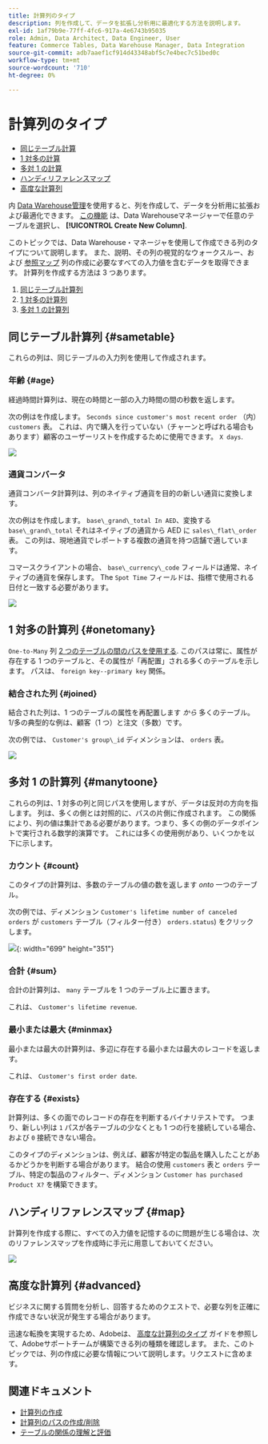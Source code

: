```yaml
---
title: 計算列のタイプ
description: 列を作成して、データを拡張し分析用に最適化する方法を説明します。
exl-id: 1af79b9e-77ff-4fc6-917a-4e6743b95035
role: Admin, Data Architect, Data Engineer, User
feature: Commerce Tables, Data Warehouse Manager, Data Integration
source-git-commit: adb7aaef1cf914d43348abf5c7e4bec7c51bed0c
workflow-type: tm+mt
source-wordcount: '710'
ht-degree: 0%

---
```


# 計算列のタイプ

* [同じテーブル計算](#sametable)
* [1 対多の計算](#onetomany)
* [多対 1 の計算](#manytoone)
* [ハンディリファレンスマップ](#map)
* [高度な計算列](#advanced)

内 [Data Warehouse管理](../data-warehouse-mgr/tour-dwm.md)を使用すると、列を作成して、データを分析用に拡張および最適化できます。 [この機能](../data-warehouse-mgr/creating-calculated-columns.md) は、Data Warehouseマネージャーで任意のテーブルを選択し、 **[!UICONTROL Create New Column]**.

このトピックでは、Data Warehouse・マネージャを使用して作成できる列のタイプについて説明します。 また、説明、その列の視覚的なウォークスルー、および [参照マップ](#map) 列の作成に必要なすべての入力値を含むデータを取得できます。 計算列を作成する方法は 3 つあります。

1. [同じテーブル計算列](#sametable)
1. [1 対多の計算列](#onetomany)
1. [多対 1 の計算列](#manytoone)

## 同じテーブル計算列 {#sametable}

これらの列は、同じテーブルの入力列を使用して作成されます。

### 年齢 {#age}

経過時間計算列は、現在の時間と一部の入力時間の間の秒数を返します。

次の例はを作成します。 `Seconds since customer's most recent order` （内） `customers` 表。 これは、内で購入を行っていない（チャーンと呼ばれる場合もあります）顧客のユーザーリストを作成するために使用できます。 `X days`.

![](../../assets/age.gif)

### 通貨コンバータ

通貨コンバータ計算列は、列のネイティブ通貨を目的の新しい通貨に変換します。

次の例はを作成します。 `base\_grand\_total In AED`、変換する `base\_grand\_total` それはネイティブの通貨から AED に `sales\_flat\_order` 表。 この列は、現地通貨でレポートする複数の通貨を持つ店舗で適しています。

コマースクライアントの場合、 `base\_currency\_code` フィールドは通常、ネイティブの通貨を保存します。 The `Spot Time` フィールドは、指標で使用される日付と一致する必要があります。

![](../../assets/currency_converter.png)

## 1 対多の計算列 {#onetomany}

`One-to-Many` 列 [2 つのテーブルの間のパスを使用する](../../data-analyst/data-warehouse-mgr/create-paths-calc-columns.md). このパスは常に、属性が存在する 1 つのテーブルと、その属性が「再配置」される多くのテーブルを示します。 パスは、 `foreign key--primary key` 関係。

### 結合された列 {#joined}

結合された列は、1 つのテーブルの属性を再配置します *から* 多くのテーブル。 1/多の典型的な例は、顧客（1 つ）と注文（多数）です。

次の例では、 `Customer's group\_id` ディメンションは、 `orders` 表。

![](../../assets/joined_column.gif)

## 多対 1 の計算列 {#manytoone}

これらの列は、1 対多の列と同じパスを使用しますが、データは反対の方向を指します。 列は、多くの側とは対照的に、パスの片側に作成されます。 この関係により、列の値は集計である必要があります。つまり、多くの側のデータポイントで実行される数学的演算です。 これには多くの使用例があり、いくつかを以下に示します。

### カウント {#count}

このタイプの計算列は、多数のテーブルの値の数を返します *onto* 一つのテーブル。

次の例では、ディメンション `Customer's lifetime number of canceled orders` が `customers` テーブル（フィルター付き） `orders.status`) をクリックします。

![](../../assets/many_to_one.gif){: width=&quot;699&quot; height=&quot;351&quot;}

### 合計 {#sum}

合計の計算列は、 `many` テーブルを 1 つのテーブル上に置きます。

これは、 `Customer's lifetime revenue`.

### 最小または最大 {#minmax}

最小または最大の計算列は、多辺に存在する最小または最大のレコードを返します。

これは、 `Customer's first order date`.

### 存在する {#exists}

計算列は、多くの面でのレコードの存在を判断するバイナリテストです。 つまり、新しい列は `1` パスが各テーブルの少なくとも 1 つの行を接続している場合、および `0` 接続できない場合。

このタイプのディメンションは、例えば、顧客が特定の製品を購入したことがあるかどうかを判断する場合があります。 結合の使用 `customers` 表と `orders` テーブル、特定の製品のフィルター、ディメンション `Customer has purchased Product X?` を構築できます。

## ハンディリファレンスマップ {#map}

計算列を作成する際に、すべての入力値を記憶するのに問題が生じる場合は、次のリファレンスマップを作成時に手元に用意しておいてください。

![](../../assets/merged_reference_map.png)

## 高度な計算列 {#advanced}

ビジネスに関する質問を分析し、回答するためのクエストで、必要な列を正確に作成できない状況が発生する場合があります。

迅速な転換を実現するため、Adobeは、 [高度な計算列のタイプ](../../data-analyst/data-warehouse-mgr/adv-calc-columns.md) ガイドを参照して、Adobeサポートチームが構築できる列の種類を確認します。 また、このトピックでは、列の作成に必要な情報について説明します。リクエストに含めます。

## 関連ドキュメント

* [計算列の作成](../../data-analyst/data-warehouse-mgr/creating-calculated-columns.md)
* [計算列のパスの作成/削除](../../data-analyst/data-warehouse-mgr/create-paths-calc-columns.md)
* [テーブルの関係の理解と評価](../../data-analyst/data-warehouse-mgr/table-relationships.md)

